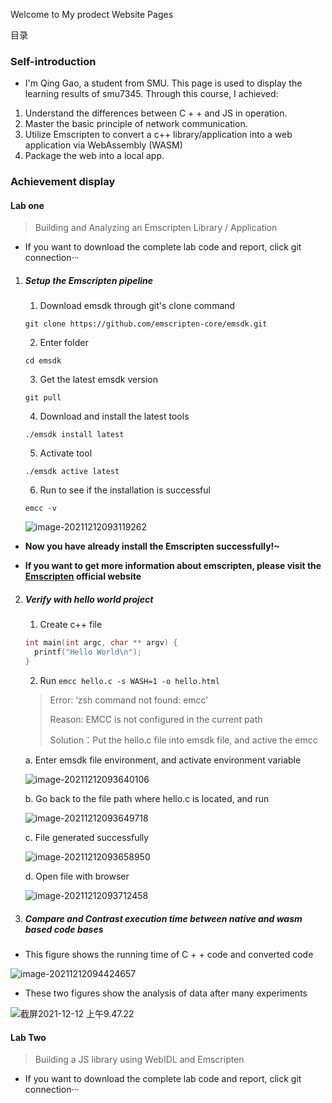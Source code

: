Welcome to My prodect Website Pages

目录

### Self-introduction

- I'm Qing Gao, a student from SMU. This page is used to display the learning results of smu7345. Through this course, I achieved:

1. Understand the differences between C + + and JS in operation.
2. Master the basic principle of network communication.
3. Utilize Emscripten to convert a c++ library/application into a web application via WebAssembly (WASM)
4. Package the web into a local app.



### Achievement display

#### Lab one 

> Building and Analyzing an Emscripten Library / Application

- If you want to download the complete lab code and report, click git connection···

1. #####  Setup the Emscripten pipeline 

   1.  Download emsdk through git's clone command

   `git clone https://github.com/emscripten-core/emsdk.git`

   2.  Enter folder

   `cd emsdk`

   3.  Get the latest emsdk version

   `git pull`

   4. Download and install the latest tools

   `./emsdk install latest`

   5.  Activate tool

   `./emsdk active latest`

   6.  Run to see if the installation is successful

   `emcc -v`

   ![image-20211212093119262](https://tva1.sinaimg.cn/large/008i3skNgy1gxasoar1t1j31z40dgq6d.jpg)

- **Now you have already install the Emscripten successfully!~**

- **If you want to get more information about emscripten, please visit the [Emscripten](https://emscripten.org/) official website** 

  



2. ##### Verify with hello world project

   1. Create c++ file

   ```c++
   int main(int argc, char ** argv) {
     printf("Hello World\n");
   }
   ```

   

   2. Run `emcc hello.c -s WASH=1 -o hello.html`

   >Error: ‘zsh command not found: emcc’
   >
   >Reason: EMCC is not configured in the current path
   >
   >Solution：Put the hello.c file into emsdk file, and active the emcc

   a. Enter emsdk file environment, and activate environment variable

   ![image-20211212093640106](https://tva1.sinaimg.cn/large/008i3skNgy1gxastu4474j31z405gab2.jpg)

   b. Go back to the file path where hello.c is located, and run

   ![image-20211212093649718](https://tva1.sinaimg.cn/large/008i3skNgy1gxastyypdhj31z402idgb.jpg)

   c. File generated successfully

   ![image-20211212093658950](https://tva1.sinaimg.cn/large/008i3skNgy1gxasu58a5sj31gw0u0wgi.jpg)

   d. Open file with browser

   ![image-20211212093712458](https://tva1.sinaimg.cn/large/008i3skNgy1gxasudivabj31z40nkt9y.jpg)



3. ##### Compare and Contrast execution time between native and wasm based code bases

- This figure shows the running time of C + + code and converted code

![image-20211212094424657](https://tva1.sinaimg.cn/large/008i3skNgy1gxat1vhaj4j31z407qdhe.jpg)

- These two figures show the analysis of data after many experiments

![截屏2021-12-12 上午9.47.22](https://tva1.sinaimg.cn/large/008i3skNgy1gxat59aauvj31bc0sidl1.jpg)







#### Lab Two

> Building a JS library using WebIDL and Emscripten

- If you want to download the complete lab code and report, click git connection···

